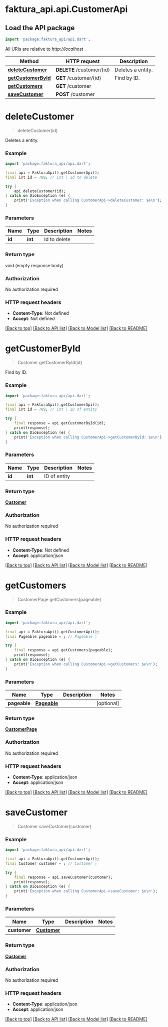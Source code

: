 # faktura_api.api.CustomerApi

## Load the API package
```dart
import 'package:faktura_api/api.dart';
```

All URIs are relative to *http://localhost*

Method | HTTP request | Description
------------- | ------------- | -------------
[**deleteCustomer**](CustomerApi.md#deletecustomer) | **DELETE** /customer/{id} | Deletes a entity.
[**getCustomerById**](CustomerApi.md#getcustomerbyid) | **GET** /customer/{id} | Find by ID.
[**getCustomers**](CustomerApi.md#getcustomers) | **GET** /customer | 
[**saveCustomer**](CustomerApi.md#savecustomer) | **POST** /customer | 


# **deleteCustomer**
> deleteCustomer(id)

Deletes a entity.

### Example
```dart
import 'package:faktura_api/api.dart';

final api = FakturaApi().getCustomerApi();
final int id = 789; // int | Id to delete

try {
    api.deleteCustomer(id);
} catch on DioException (e) {
    print('Exception when calling CustomerApi->deleteCustomer: $e\n');
}
```

### Parameters

Name | Type | Description  | Notes
------------- | ------------- | ------------- | -------------
 **id** | **int**| Id to delete | 

### Return type

void (empty response body)

### Authorization

No authorization required

### HTTP request headers

 - **Content-Type**: Not defined
 - **Accept**: Not defined

[[Back to top]](#) [[Back to API list]](../README.md#documentation-for-api-endpoints) [[Back to Model list]](../README.md#documentation-for-models) [[Back to README]](../README.md)

# **getCustomerById**
> Customer getCustomerById(id)

Find by ID.

### Example
```dart
import 'package:faktura_api/api.dart';

final api = FakturaApi().getCustomerApi();
final int id = 789; // int | ID of entity

try {
    final response = api.getCustomerById(id);
    print(response);
} catch on DioException (e) {
    print('Exception when calling CustomerApi->getCustomerById: $e\n');
}
```

### Parameters

Name | Type | Description  | Notes
------------- | ------------- | ------------- | -------------
 **id** | **int**| ID of entity | 

### Return type

[**Customer**](Customer.md)

### Authorization

No authorization required

### HTTP request headers

 - **Content-Type**: Not defined
 - **Accept**: application/json

[[Back to top]](#) [[Back to API list]](../README.md#documentation-for-api-endpoints) [[Back to Model list]](../README.md#documentation-for-models) [[Back to README]](../README.md)

# **getCustomers**
> CustomerPage getCustomers(pageable)



### Example
```dart
import 'package:faktura_api/api.dart';

final api = FakturaApi().getCustomerApi();
final Pageable pageable = ; // Pageable | 

try {
    final response = api.getCustomers(pageable);
    print(response);
} catch on DioException (e) {
    print('Exception when calling CustomerApi->getCustomers: $e\n');
}
```

### Parameters

Name | Type | Description  | Notes
------------- | ------------- | ------------- | -------------
 **pageable** | [**Pageable**](Pageable.md)|  | [optional] 

### Return type

[**CustomerPage**](CustomerPage.md)

### Authorization

No authorization required

### HTTP request headers

 - **Content-Type**: application/json
 - **Accept**: application/json

[[Back to top]](#) [[Back to API list]](../README.md#documentation-for-api-endpoints) [[Back to Model list]](../README.md#documentation-for-models) [[Back to README]](../README.md)

# **saveCustomer**
> Customer saveCustomer(customer)



### Example
```dart
import 'package:faktura_api/api.dart';

final api = FakturaApi().getCustomerApi();
final Customer customer = ; // Customer | 

try {
    final response = api.saveCustomer(customer);
    print(response);
} catch on DioException (e) {
    print('Exception when calling CustomerApi->saveCustomer: $e\n');
}
```

### Parameters

Name | Type | Description  | Notes
------------- | ------------- | ------------- | -------------
 **customer** | [**Customer**](Customer.md)|  | 

### Return type

[**Customer**](Customer.md)

### Authorization

No authorization required

### HTTP request headers

 - **Content-Type**: application/json
 - **Accept**: application/json

[[Back to top]](#) [[Back to API list]](../README.md#documentation-for-api-endpoints) [[Back to Model list]](../README.md#documentation-for-models) [[Back to README]](../README.md)

